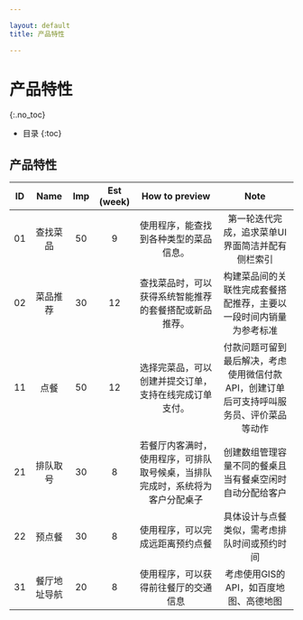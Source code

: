 ```yaml
---

layout: default
title: 产品特性

---
```


# 产品特性
{:.no_toc}

* 目录
{:toc}

## 产品特性

| ID | Name | Imp | Est (week) | How to preview | Note |
|:--:|:----:|:---:|:----------:|:--------------:|:----:|
|01|查找菜品|50|9|使用程序，能查找到各种类型的菜品信息。|第一轮迭代完成，追求菜单UI界面简洁并配有侧栏索引|
|02|菜品推荐|30|12|查找菜品时，可以获得系统智能推荐的套餐搭配或新品推荐。|构建菜品间的关联性完成套餐搭配推荐，主要以一段时间内销量为参考标准|
|11|点餐|50|12|选择完菜品，可以创建并提交订单，支持在线完成订单支付。|付款问题可留到最后解决，考虑使用微信付款API，创建订单后可支持呼叫服务员、评价菜品等动作|
|21|排队取号|30|8|若餐厅内客满时，使用程序，可排队取号候桌，当排队完成时，系统将为客户分配桌子|创建数组管理容量不同的餐桌且当有餐桌空闲时自动分配给客户|
|22|预点餐|30|8|使用程序，可以完成远距离预约点餐|具体设计与点餐类似，需考虑排队时间或预约时间|
|31|餐厅地址导航|20|8|使用程序，可以获得前往餐厅的交通信息|考虑使用GIS的API，如百度地图、高德地图|

